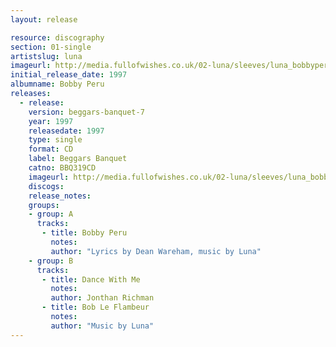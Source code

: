 ```yaml
---
layout: release

resource: discography
section: 01-single
artistslug: luna
imageurl: http://media.fullofwishes.co.uk/02-luna/sleeves/luna_bobbyperu.jpg
initial_release_date: 1997
albumname: Bobby Peru
releases:
  - release: 
    version: beggars-banquet-7
    year: 1997
    releasedate: 1997
    type: single
    format: CD
    label: Beggars Banquet
    catno: BBQ319CD
    imageurl: http://media.fullofwishes.co.uk/02-luna/sleeves/luna_bobbyperu.jpg
    discogs: 
    release_notes: 
    groups:
    - group: A
      tracks:
       - title: Bobby Peru
         notes: 
         author: "Lyrics by Dean Wareham, music by Luna"
    - group: B
      tracks:
       - title: Dance With Me
         notes: 
         author: Jonthan Richman
       - title: Bob Le Flambeur
         notes: 
         author: "Music by Luna"
---
```

